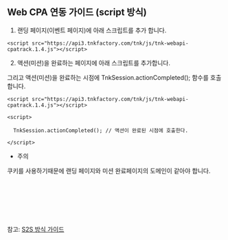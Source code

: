 ## Web CPA 연동 가이드 (script 방식)

1. 랜딩 페이지(이벤트 페이지)에 아래 스크립트를 추가 합니다.

```
<script src="https://api3.tnkfactory.com/tnk/js/tnk-webapi-cpatrack.1.4.js"></script>
```
2. 액션(미션)을 완료하는  페이지에 아래 스크립트를 추가합니다.

그리고 액션(미션)을 완료하는 시점에  TnkSession.actionCompleted(); 함수를 호출합니다.
```
<script src="https://api3.tnkfactory.com/tnk/js/tnk-webapi-cpatrack.1.4.js"></script>

<script>

  TnkSession.actionCompleted(); // 액션이 완료된 시점에 호출한다.

</script>
```

* 주의

쿠키를 사용하기때문에 랜딩 페이지와 미션 완료페이지의 도메인이 같아야 합니다.



<br/><br/><br/><br/><br/><br/>
참고: [S2S 방식 가이드](./S2S.md)
